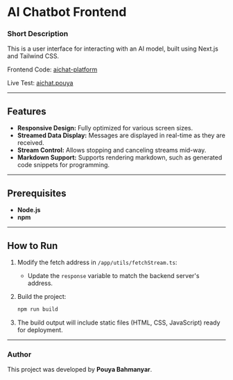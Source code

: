 # AI Chatbot Frontend

### Short Description

This is a user interface for interacting with an AI model, built using Next.js and Tailwind CSS.

Frontend Code: [aichat-platform](https://github.com/facepalm0075/aichat-platform)

Live Test: [aichat.pouya](https://aichat.pouyaprogramming.ir/)

---

## Features

- **Responsive Design:** Fully optimized for various screen sizes.
- **Streamed Data Display:** Messages are displayed in real-time as they are received.
- **Stream Control:** Allows stopping and canceling streams mid-way.
- **Markdown Support:** Supports rendering markdown, such as generated code snippets for programming.

---

## Prerequisites

- **Node.js**
- **npm**

---

## How to Run

1. Modify the fetch address in `/app/utils/fetchStream.ts`:

   - Update the `response` variable to match the backend server's address.

2. Build the project:

   ```bash
   npm run build
   ```

3. The build output will include static files (HTML, CSS, JavaScript) ready for deployment.

---

### Author

This project was developed by **Pouya Bahmanyar**.
